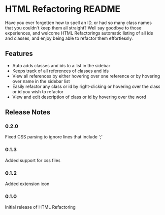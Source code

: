 # HTML Refactoring README

Have you ever forgetten how to spell an ID, or had so many class names that you couldn't keep them all straight? Well say goodbye to those experiences, and welcome HTML Refactorings automatic listing of all ids and classes, and enjoy being able to refactor them effortlessly.

## Features

- Auto adds classes and ids to a list in the sidebar
- Keeps track of all references of classes and ids
- View all references by either hovering over one reference or by hovering over name in the sidebar list
- Easily refactor any class or id by right-clicking or hovering over the class or id you wish to refactor
- View and edit description of class or id by hovering over the word



## Release Notes

### 0.2.0

Fixed CSS parsing to ignore lines that include ';'

### 0.1.3

Added support for css files

### 0.1.2

Added extension icon

### 0.1.0

Initial release of HTML Refactoring

